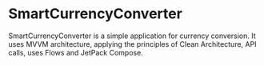 # SmartCurrencyConverter
SmartCurrencyConverter is a simple application for currency conversion. It uses MVVM architecture, applying the principles of Clean Architecture, API calls, uses Flows and JetPack Compose.
